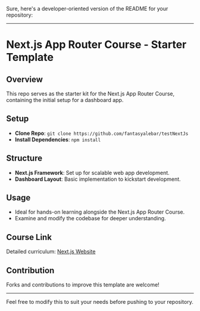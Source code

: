 Sure, here's a developer-oriented version of the README for your repository:

---

# Next.js App Router Course - Starter Template

## Overview
This repo serves as the starter kit for the Next.js App Router Course, containing the initial setup for a dashboard app.

## Setup
- **Clone Repo**: `git clone https://github.com/fantasyalebar/testNextJs`
- **Install Dependencies**: `npm install`

## Structure
- **Next.js Framework**: Set up for scalable web app development.
- **Dashboard Layout**: Basic implementation to kickstart development.

## Usage
- Ideal for hands-on learning alongside the Next.js App Router Course.
- Examine and modify the codebase for deeper understanding.

## Course Link
Detailed curriculum: [Next.js Website](https://nextjs.org/)

## Contribution
Forks and contributions to improve this template are welcome!

---

Feel free to modify this to suit your needs before pushing to your repository.
